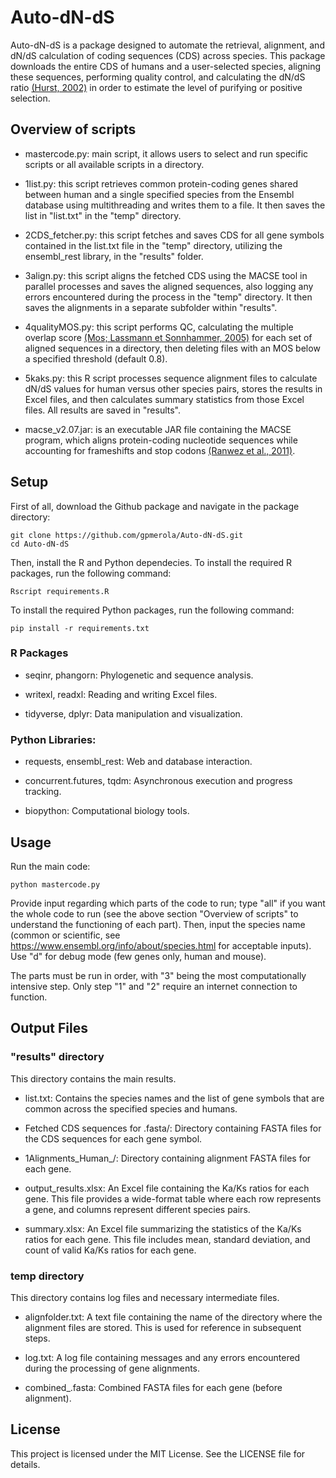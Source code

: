 # Auto-dN-dS
Auto-dN-dS is a package designed to automate the retrieval, alignment, and dN/dS calculation of coding sequences (CDS) across species. This package downloads the entire CDS of humans and a user-selected species, aligning these sequences, performing quality control, and calculating the dN/dS ratio [(Hurst, 2002)](https://pubmed.ncbi.nlm.nih.gov/12175810/) in order to estimate the level of purifying or positive selection.


## Overview of scripts
  - mastercode.py: main script, it allows users to select and run specific scripts or all available scripts in a directory.

  - 1list.py: this script retrieves common protein-coding genes shared between human and a single specified species from the Ensembl database using multithreading and writes them to a file. It then saves the list in "list.txt" in the "temp" directory.

  - 2CDS_fetcher.py: this script fetches and saves CDS for all gene symbols contained in the list.txt file in the "temp" directory, utilizing the ensembl_rest library, in the "results" folder.

  - 3align.py: this script aligns the fetched CDS using the MACSE tool in parallel processes and saves the aligned sequences, also logging any errors encountered during the process in the "temp" directory. It then saves the alignments in a separate subfolder within "results".

  - 4qualityMOS.py: this script performs QC, calculating the multiple overlap score [(Mos; Lassmann et Sonnhammer, 2005)](https://academic.oup.com/nar/article/33/22/7120/1333952) for each set of aligned sequences in a directory, then deleting files with an MOS below a specified threshold (default 0.8).

  - 5kaks.py: this R script processes sequence alignment files to calculate dN/dS values for human versus other species pairs, stores the results in Excel files, and then calculates summary statistics from those Excel files. All results are saved in "results".

  - macse_v2.07.jar: is an executable JAR file containing the MACSE program, which aligns protein-coding nucleotide sequences while accounting for frameshifts and stop codons [(Ranwez et al., 2011)](https://journals.plos.org/plosone/article?id=10.1371/journal.pone.0022594).


## Setup
First of all, download the Github package and navigate in the package directory:

```console
git clone https://github.com/gpmerola/Auto-dN-dS.git
cd Auto-dN-dS
```

Then, install the R and Python dependecies.
To install the required R packages, run the following command:

```console
Rscript requirements.R
```
To install the required Python packages, run the following command:

```console
pip install -r requirements.txt
```

### R Packages
- seqinr, phangorn: Phylogenetic and sequence analysis.
  
- writexl, readxl: Reading and writing Excel files.
  
- tidyverse, dplyr: Data manipulation and visualization.

### Python Libraries:
- requests, ensembl_rest: Web and database interaction.

- concurrent.futures, tqdm: Asynchronous execution and progress tracking.

- biopython: Computational biology tools.

## Usage
Run the main code:

```console
python mastercode.py
```

Provide input regarding which parts of the code to run; type "all" if you want the whole code to run (see the above section "Overview of scripts" to understand the functioning of each part). Then, input the species name (common or scientific, see https://www.ensembl.org/info/about/species.html for acceptable inputs). Use "d" for debug mode (few genes only, human and mouse).
      
The parts must be run in order, with "3" being the most computationally intensive step. Only step "1" and "2" require an internet connection to function.

## Output Files

### "results" directory
This directory contains the main results.

  - list.txt: Contains the species names and the list of gene symbols that are common across the specified species and humans.

  - Fetched CDS sequences for <species>.fasta/: Directory containing FASTA files for the CDS sequences for each gene symbol.

  - 1Alignments_Human_<species>/: Directory containing alignment FASTA files for each gene.

  - output_results.xlsx: An Excel file containing the Ka/Ks ratios for each gene. This file provides a wide-format table where each row represents a gene, and columns represent different species pairs.

  - summary.xlsx: An Excel file summarizing the statistics of the Ka/Ks ratios for each gene. This file includes mean, standard deviation, and count of valid Ka/Ks ratios for each gene.

### temp directory
This directory contains log files and necessary intermediate files.

  - alignfolder.txt: A text file containing the name of the directory where the alignment files are stored. This is used for reference in subsequent steps.

  - log.txt: A log file containing messages and any errors encountered during the processing of gene alignments.

  - combined_<gene>.fasta: Combined FASTA files for each gene (before alignment).

## License
This project is licensed under the MIT License. See the LICENSE file for details.
